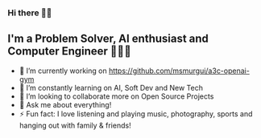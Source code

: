 ### Hi there 👋👾

## I'm a Problem Solver, AI enthusiast and Computer Engineer 🚀🚀🚀

- 🔭 I’m currently working on https://github.com/msmurgui/a3c-openai-gym
- 🌱 I’m constantly learning on AI, Soft Dev and New Tech
- 👯 I’m looking to collaborate more on Open Source Projects
- 💬 Ask me about everything!
- ⚡ Fun fact: I love listening and playing music, photography, sports and hanging out with family & friends!





